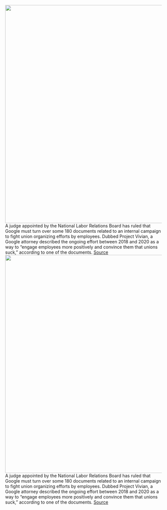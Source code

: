 <img src='https://cdn.vox-cdn.com/thumbor/mApU9gofVRyT6hthHp638ePUPs8=/0x0:2040x1360/1200x800/filters:focal(857x517:1183x843)/cdn.vox-cdn.com/uploads/chorus_image/image/70374729/acastro_210121_1777_google_0001.0.jpg' width='700px' /><br/>
A judge appointed by the National Labor Relations Board has ruled that Google must turn over some 180 documents related to an internal campaign to fight union organizing efforts by employees. Dubbed Project Vivian, a Google attorney described the ongoing effort between 2018 and 2020 as a way to “engage employees more positively and convince them that unions suck,” according to one of the documents.
<a href='https://www.theverge.com/2022/1/11/22876469/google-judge-documents-attorney-privilege-antiunion-campaign-nlrb'> Source <a/><img src='https://cdn.vox-cdn.com/thumbor/mApU9gofVRyT6hthHp638ePUPs8=/0x0:2040x1360/1200x800/filters:focal(857x517:1183x843)/cdn.vox-cdn.com/uploads/chorus_image/image/70374729/acastro_210121_1777_google_0001.0.jpg' width='700px' /><br/>
A judge appointed by the National Labor Relations Board has ruled that Google must turn over some 180 documents related to an internal campaign to fight union organizing efforts by employees. Dubbed Project Vivian, a Google attorney described the ongoing effort between 2018 and 2020 as a way to “engage employees more positively and convince them that unions suck,” according to one of the documents.
<a href='https://www.theverge.com/2022/1/11/22876469/google-judge-documents-attorney-privilege-antiunion-campaign-nlrb'> Source <a/>